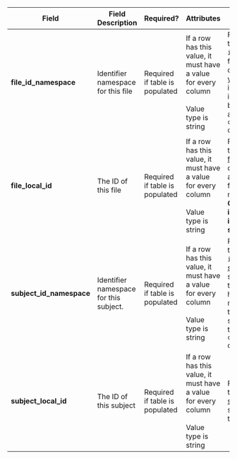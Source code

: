 Field | Field Description | Required? |  Attributes | Extra Info 
------|-------------------|-----------|-------------|------------
**file_id_namespace** | Identifier namespace for this file | Required if table is populated | If a row has this value, it must have a value for every column <br /><br />Value type is string | For each row this will be the value of `id_namespace` in [file.tsv](./TableInfo:-file.tsv) for the file that describes this subject. If your program has not implemented multiple id_namespaces, this will be exactly the same for all rows and in the `collection_id_namespace` column
**file_local_id** |The ID of this file | Required if table is populated| If a row has this value, it must have a value for every column <br /><br />Value type is string |  For each row this will be the value of `local_id` in [file.tsv](./TableInfo:-file.tsv) for the file that describes this subject. If a subject has multiple files, it should have multiple *rows*. **Concatenating values in this column will invalidate your submission**
**subject_id_namespace** | Identifier namespace for this subject. |Required  if table is populated|  If a row has this value, it must have a value for every column <br /><br />Value type is string | For each row this will be the value of `id_namespace` in [subject.tsv](./TableInfo:-subject.tsv) for the subject associated with this file. If your program has not implemented multiple id_namespaces, this will be exactly the same for all rows and in the `collection_id_namespace` column
**subject_local_id** | The ID of this subject | Required if table is populated |  If a row has this value, it must have a value for every column<br /><br /> Value type is string | For each row this will be the value of `local_id` in [subject.tsv](./TableInfo:-subject.tsv) for the subject associated with this file. 